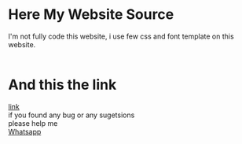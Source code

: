 # Here My Website Source
I'm not fully code this website, i use few css and font template on this website.
<br>
<br>
# And this the link <br>
[link](https://dwidarmayasa.site)
<br>
if you found any bug or any sugetsions <br>
please help me<br>
[Whatsapp](https://wa.me/6283856281898)
